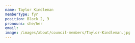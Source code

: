 ```yaml
---
name: Taylor Kindleman
memberType: fyr
position: Block 2, 3
pronouns: she/her
email: 
image: /images/about/council-members/Taylor-Kindleman.jpg
---
```

